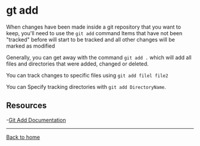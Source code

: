 # gt add
When changes have been made inside a git repository that you want to keep, you'll need to use the `git add` command
Items that have not been "tracked" before will start to be tracked and all other changes will be marked as modified

Generally, you can get away with the command `git add .` which will add all files and directories that were added, changed or deleted.

You can track changes to specific files using `git add filel file2`

You can Specify tracking directories with `git add DirectoryName`.

## Resources

-[Git Add Documentation](https://git-scm.com/docs/git-add)

---
[Back to home](../README.md)
